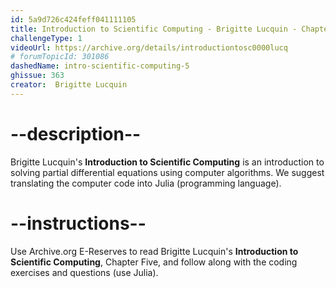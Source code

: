 ```yaml
---
id: 5a9d726c424feff041111105
title: Introduction to Scientific Computing - Brigitte Lucquin - Chapter 5
challengeType: 1
videoUrl: https://archive.org/details/introductiontosc0000lucq
# forumTopicId: 301086
dashedName: intro-scientific-computing-5
ghissue: 363
creator:  Brigitte Lucquin
---
```


# --description--

Brigitte Lucquin's __Introduction to Scientific Computing__ is an introduction to solving partial differential equations using computer algorithms. We suggest translating the computer code into Julia (programming language).

# --instructions--

Use Archive.org E-Reserves to read Brigitte Lucquin's __Introduction to Scientific Computing__, Chapter Five, and follow along with the coding exercises and questions (use Julia). 